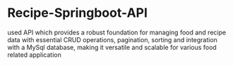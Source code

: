 # Recipe-Springboot-API
 used API which provides a robust foundation for managing food and recipe data with essential CRUD operations, pagination, sorting and integration with a MySql database, making it versatile and scalable for various food related application
